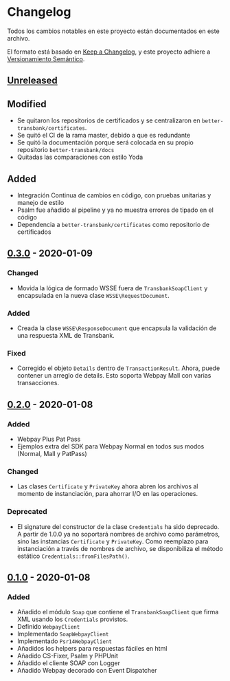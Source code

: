 # Changelog
Todos los cambios notables en este proyecto están documentados en este archivo.

El formato está basado en [Keep a Changelog](https://keepachangelog.com/es-ES/1.0.0/),
y este proyecto adhiere a [Versionamiento Semántico](https://semver.org/spec/v2.0.0.html).

## [Unreleased]

## Modified
- Se quitaron los repositorios de certificados y se centralizaron en `better-transbank/certificates`.
- Se quitó el CI de la rama master, debido a que es redundante
- Se quitó la documentación porque será colocada en su propio repositorio `better-transbank/docs`
- Quitadas las comparaciones con estilo Yoda

## Added
- Integración Continua de cambios en código, con pruebas unitarias y manejo de estilo
- Psalm fue añadido al pipeline y ya no muestra errores de tipado en el código
- Dependencia a `better-transbank/certificates` como repositorio de certificados

## [0.3.0] - 2020-01-09 

### Changed
- Movida la lógica de formado WSSE fuera de `TransbankSoapClient` y encapsulada en la nueva clase `WSSE\RequestDocument`.

### Added
- Creada la clase `WSSE\ResponseDocument` que encapsula la validación de una respuesta XML de Transbank.

### Fixed
- Corregido el objeto `Details` dentro de `TransactionResult`. Ahora, puede contener un arreglo de details.
Esto soporta Webpay Mall con varias transacciones.

## [0.2.0] - 2020-01-08

### Added
- Webpay Plus Pat Pass
- Ejemplos extra del SDK para Webpay Normal en todos sus modos (Normal, Mall y PatPass)

### Changed
- Las clases `Certificate` y `PrivateKey` ahora abren los archivos al momento de instanciación, para
ahorrar I/O en las operaciones.

### Deprecated
- El signature del constructor de la clase `Credentials` ha sido deprecado. A partir de 1.0.0 ya
 no soportará nombres de archivo como parámetros, sino las instancias `Certificate` y `PrivateKey`. Como
 reemplazo para instanciación a través de nombres de archivo, se disponibiliza el método estático
 `Credentials::fromFilesPath()`.

## [0.1.0] - 2020-01-08
 
### Added
- Añadido el módulo `Soap` que contiene el `TransbankSoapClient` que firma XML usando los `Credentials` provistos. 
- Definido `WebpayClient`
- Implementado `SoapWebpayClient`
- Implementado `Psr14WebpayClient`
- Añadidos los helpers para respuestas fáciles en html
- Añadido CS-Fixer, Psalm y PHPUnit
- Añadido el cliente SOAP con Logger
- Añadido Webpay decorado con Event Dispatcher
 
[Unreleased]: https://github.com/better-transbank/sdk/compare/0.3.0...HEAD
[0.3.0]: https://github.com/better-transbank/sdk/compare/0.2.0...0.3.0
[0.2.0]: https://github.com/better-transbank/sdk/compare/0.1.0...0.2.0
[0.1.0]: https://github.com/better-transbank/sdk/compare/releases/tag/0.1.0